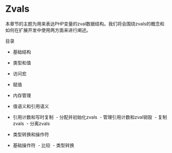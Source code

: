 # Zvals

本章节的主题为用来表达PHP变量的zval数据结构。我们将会围绕zvals的概念和如何在扩展开发中使用两方面来进行阐述。

目录

- 基础结构
 - 类型和值
 - 访问宏
 - 赋值
 
- 内存管理
 - 值语义和引用语义
 - 引用计数和写时复制
 - 分配并初始化zvals
 - 管理引用计数和zval销毁
 - 复制zvals
 - 分离zvals
 
- 类型转换和操作符
 - 基础操作符
 - 比较
 - 类型转换
